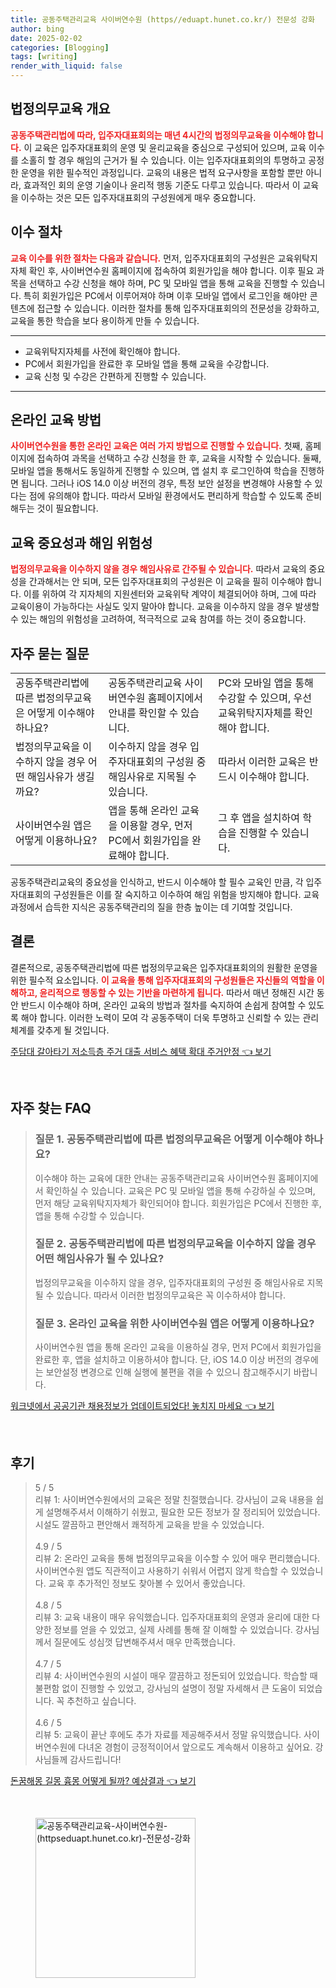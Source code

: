 ```yaml
---
title: 공동주택관리교육 사이버연수원 (https//eduapt.hunet.co.kr/) 전문성 강화
author: bing
date: 2025-02-02
categories: [Blogging]
tags: [writing]
render_with_liquid: false
---
```



<h2 id='법정의무교육 개요'>법정의무교육 개요</h2>

<p><b><span style="color: #ee2323;">공동주택관리법에 따라, 입주자대표회의는 매년 4시간의 법정의무교육을 이수해야 합니다.</span></b> 이 교육은 입주자대표회의 운영 및 윤리교육을 중심으로 구성되어 있으며, 교육 이수를 소홀히 할 경우 해임의 근거가 될 수 있습니다. 이는 입주자대표회의의 투명하고 공정한 운영을 위한 필수적인 과정입니다. 교육의 내용은 법적 요구사항을 포함할 뿐만 아니라, 효과적인 회의 운영 기술이나 윤리적 행동 기준도 다루고 있습니다. 따라서 이 교육을 이수하는 것은 모든 입주자대표회의 구성원에게 매우 중요합니다.</p>

<h2 id='이수 절차'>이수 절차</h2>

<p><b><span style="color: #ee2323;">교육 이수를 위한 절차는 다음과 같습니다.</span></b> 먼저, 입주자대표회의 구성원은 교육위탁지자체 확인 후, 사이버연수원 홈페이지에 접속하여 회원가입을 해야 합니다. 이후 필요 과목을 선택하고 수강 신청을 해야 하며, PC 및 모바일 앱을 통해 교육을 진행할 수 있습니다. 특히 회원가입은 PC에서 이루어져야 하며 이후 모바일 앱에서 로그인을 해야만 콘텐츠에 접근할 수 있습니다. 이러한 절차를 통해 입주자대표회의의 전문성을 강화하고, 교육을 통한 학습을 보다 용이하게 만들 수 있습니다.</p>

<hr />

<ul>
    <li>교육위탁지자체를 사전에 확인해야 합니다.</li>
    <li>PC에서 회원가입을 완료한 후 모바일 앱을 통해 교육을 수강합니다.</li>
    <li>교육 신청 및 수강은 간편하게 진행할 수 있습니다.</li>
</ul>

<hr />

<h2 id='온라인 교육 방법'>온라인 교육 방법</h2>

<p><b><span style="color: #ee2323;">사이버연수원을 통한 온라인 교육은 여러 가지 방법으로 진행할 수 있습니다.</span></b> 첫째, 홈페이지에 접속하여 과목을 선택하고 수강 신청을 한 후, 교육을 시작할 수 있습니다. 둘째, 모바일 앱을 통해서도 동일하게 진행할 수 있으며, 앱 설치 후 로그인하여 학습을 진행하면 됩니다. 그러나 iOS 14.0 이상 버전의 경우, 특정 보안 설정을 변경해야 사용할 수 있다는 점에 유의해야 합니다. 따라서 모바일 환경에서도 편리하게 학습할 수 있도록 준비해두는 것이 필요합니다.</p>

<h2 id='교육 중요성과 해임 위험성'>교육 중요성과 해임 위험성</h2>

<p><b><span style="color: #ee2323;">법정의무교육을 이수하지 않을 경우 해임사유로 간주될 수 있습니다.</span></b> 따라서 교육의 중요성을 간과해서는 안 되며, 모든 입주자대표회의 구성원은 이 교육을 필히 이수해야 합니다. 이를 위하여 각 지자체의 지원센터와 교육위탁 계약이 체결되어야 하며, 그에 따라 교육이용이 가능하다는 사실도 잊지 말아야 합니다. 교육을 이수하지 않을 경우 발생할 수 있는 해임의 위험성을 고려하여, 적극적으로 교육 참여를 하는 것이 중요합니다.</p>

<h2 id='자주 묻는 질문'>자주 묻는 질문</h2>

<table>
    <tr>
        <td>공동주택관리법에 따른 법정의무교육은 어떻게 이수해야 하나요?</td>
        <td>공동주택관리교육 사이버연수원 홈페이지에서 안내를 확인할 수 있습니다.</td>
        <td>PC와 모바일 앱을 통해 수강할 수 있으며, 우선 교육위탁지자체를 확인해야 합니다.</td>
    </tr>
    <tr>
        <td>법정의무교육을 이수하지 않을 경우 어떤 해임사유가 생길까요?</td>
        <td>이수하지 않을 경우 입주자대표회의 구성원 중 해임사유로 지목될 수 있습니다.</td>
        <td>따라서 이러한 교육은 반드시 이수해야 합니다.</td>
    </tr>
    <tr>
        <td>사이버연수원 앱은 어떻게 이용하나요?</td>
        <td>앱을 통해 온라인 교육을 이용할 경우, 먼저 PC에서 회원가입을 완료해야 합니다.</td>
        <td>그 후 앱을 설치하여 학습을 진행할 수 있습니다.</td>
    </tr>
</table>

<p>공동주택관리교육의 중요성을 인식하고, 반드시 이수해야 할 필수 교육인 만큼, 각 입주자대표회의 구성원들은 이를 잘 숙지하고 이수하여 해임 위험을 방지해야 합니다. 교육 과정에서 습득한 지식은 공동주택관리의 질을 한층 높이는 데 기여할 것입니다.</p>

<h2 id='결론'>결론</h2>

<p>결론적으로, 공동주택관리법에 따른 법정의무교육은 입주자대표회의의 원활한 운영을 위한 필수적 요소입니다. <b><span style="color: #ee2323;">이 교육을 통해 입주자대표회의 구성원들은 자신들의 역할을 이해하고, 윤리적으로 행동할 수 있는 기반을 마련하게 됩니다.</span></b> 따라서 매년 정해진 시간 동안 반드시 이수해야 하며, 온라인 교육의 방법과 절차를 숙지하여 손쉽게 참여할 수 있도록 해야 합니다. 이러한 노력이 모여 각 공동주택이 더욱 투명하고 신뢰할 수 있는 관리체계를 갖추게 될 것입니다.</p>


<p><a class="click-button" title="주담대 갈아타기 저소득층 주거 대출 서비스 혜택 확대 주거안정" href="https://aptwhite.github.io/posts/%EC%A3%BC%EB%8B%B4%EB%8C%80-%EA%B0%88%EC%95%84%ED%83%80%EA%B8%B0-%EC%A0%80%EC%86%8C%EB%93%9D%EC%B8%B5-%EC%A3%BC%EA%B1%B0-%EB%8C%80%EC%B6%9C-%EC%84%9C%EB%B9%84%EC%8A%A4-%ED%98%9C%ED%83%9D-%ED%99%95%EB%8C%80-%EC%A3%BC%EA%B1%B0%EC%95%88%EC%A0%95/" rel="dofollow">주담대 갈아타기 저소득층 주거 대출 서비스 혜택 확대 주거안정 👈 보기</a></p><br>
<h2 id='자주_찾는_FAQ'>자주 찾는 FAQ</h2>
<div itemscope="" itemtype="https://schema.org/FAQPage"> 
<blockquote> 
<div itemscope="" itemprop="mainEntity" itemtype="https://schema.org/Question"> 
<h3 itemprop="name">질문 1. 공동주택관리법에 따른 법정의무교육은 어떻게 이수해야 하나요?</h3> 
<div itemscope="" itemprop="acceptedAnswer" itemtype="https://schema.org/Answer"> 
<span itemprop="text"> 
<p>이수해야 하는 교육에 대한 안내는 공동주택관리교육 사이버연수원 홈페이지에서 확인하실 수 있습니다. 교육은 PC 및 모바일 앱을 통해 수강하실 수 있으며, 먼저 해당 교육위탁지자체가 확인되어야 합니다. 회원가입은 PC에서 진행한 후, 앱을 통해 수강할 수 있습니다.</p> 
</span> 
</div> 
</div> 

<div itemscope="" itemprop="mainEntity" itemtype="https://schema.org/Question"> 
<h3 itemprop="name">질문 2. 공동주택관리법에 따른 법정의무교육을 이수하지 않을 경우 어떤 해임사유가 될 수 있나요?</h3> 
<div itemscope="" itemprop="acceptedAnswer" itemtype="https://schema.org/Answer"> 
<span itemprop="text"> 
<p>법정의무교육을 이수하지 않을 경우, 입주자대표회의 구성원 중 해임사유로 지목될 수 있습니다. 따라서 이러한 법정의무교육은 꼭 이수하셔야 합니다.</p> 
</span> 
</div> 
</div> 

<div itemscope="" itemprop="mainEntity" itemtype="https://schema.org/Question"> 
<h3 itemprop="name">질문 3. 온라인 교육을 위한 사이버연수원 앱은 어떻게 이용하나요?</h3> 
<div itemscope="" itemprop="acceptedAnswer" itemtype="https://schema.org/Answer"> 
<span itemprop="text"> 
<p>사이버연수원 앱을 통해 온라인 교육을 이용하실 경우, 먼저 PC에서 회원가입을 완료한 후, 앱을 설치하고 이용하셔야 합니다. 단, iOS 14.0 이상 버전의 경우에는 보안설정 변경으로 인해 실행에 불편을 겪을 수 있으니 참고해주시기 바랍니다.</p> 
</span> 
</div> 
</div> 
</blockquote> 
</div>
<p><a class="click-button" title="워크넷에서 공공기관 채용정보가 업데이트되었다! 놓치지 마세요" href="https://aptwhite.github.io/posts/%EC%9B%8C%ED%81%AC%EB%84%B7%EC%97%90%EC%84%9C-%EA%B3%B5%EA%B3%B5%EA%B8%B0%EA%B4%80-%EC%B1%84%EC%9A%A9%EC%A0%95%EB%B3%B4%EA%B0%80-%EC%97%85%EB%8D%B0%EC%9D%B4%ED%8A%B8%EB%90%98%EC%97%88%EB%8B%A4!-%EB%86%93%EC%B9%98%EC%A7%80-%EB%A7%88%EC%84%B8%EC%9A%94/" rel="dofollow">워크넷에서 공공기관 채용정보가 업데이트되었다! 놓치지 마세요 👈 보기</a></p><br>
<h2 id='후기'>후기</h2>
<div itemscope itemtype="https://schema.org/Product">
  <blockquote>
  <div itemprop="review" itemscope itemtype="https://schema.org/Review">
      <div itemprop="reviewRating" itemscope itemtype="https://schema.org/Rating"> <span itemprop="ratingValue">5</span> / <span itemprop="bestRating">5</span> </div>
      <span itemprop="reviewBody">리뷰 1: 사이버연수원에서의 교육은 정말 친절했습니다. 강사님이 교육 내용을 쉽게 설명해주셔서 이해하기 쉬웠고, 필요한 모든 정보가 잘 정리되어 있었습니다. 시설도 깔끔하고 편안해서 쾌적하게 교육을 받을 수 있었습니다.</span>
  </div>
  <br>
  <div itemprop="review" itemscope itemtype="https://schema.org/Review">
      <div itemprop="reviewRating" itemscope itemtype="https://schema.org/Rating"> <span itemprop="ratingValue">4.9</span> / <span itemprop="bestRating">5</span> </div>
      <span itemprop="reviewBody">리뷰 2: 온라인 교육을 통해 법정의무교육을 이수할 수 있어 매우 편리했습니다. 사이버연수원 앱도 직관적이고 사용하기 쉬워서 어렵지 않게 학습할 수 있었습니다. 교육 후 추가적인 정보도 찾아볼 수 있어서 좋았습니다.</span>
  </div>
  <br>
  <div itemprop="review" itemscope itemtype="https://schema.org/Review">
      <div itemprop="reviewRating" itemscope itemtype="https://schema.org/Rating"> <span itemprop="ratingValue">4.8</span> / <span itemprop="bestRating">5</span> </div>
      <span itemprop="reviewBody">리뷰 3: 교육 내용이 매우 유익했습니다. 입주자대표회의 운영과 윤리에 대한 다양한 정보를 얻을 수 있었고, 실제 사례를 통해 잘 이해할 수 있었습니다. 강사님께서 질문에도 성심껏 답변해주셔서 매우 만족했습니다.</span>
  </div>
  <br>
  <div itemprop="review" itemscope itemtype="https://schema.org/Review">
      <div itemprop="reviewRating" itemscope itemtype="https://schema.org/Rating"> <span itemprop="ratingValue">4.7</span> / <span itemprop="bestRating">5</span> </div>
      <span itemprop="reviewBody">리뷰 4: 사이버연수원의 시설이 매우 깔끔하고 정돈되어 있었습니다. 학습할 때 불편함 없이 진행할 수 있었고, 강사님의 설명이 정말 자세해서 큰 도움이 되었습니다. 꼭 추천하고 싶습니다.</span>
  </div>
  <br>
  <div itemprop="review" itemscope itemtype="https://schema.org/Review">
      <div itemprop="reviewRating" itemscope itemtype="https://schema.org/Rating"> <span itemprop="ratingValue">4.6</span> / <span itemprop="bestRating">5</span> </div>
      <span itemprop="reviewBody">리뷰 5: 교육이 끝난 후에도 추가 자료를 제공해주셔서 정말 유익했습니다. 사이버연수원에 다녀온 경험이 긍정적이어서 앞으로도 계속해서 이용하고 싶어요. 강사님들께 감사드립니다!</span>
  </div>
  </blockquote>
</div>
<p><a class="click-button" title="돈꿈해몽 길몽 흉몽 어떻게 될까? 예상결과" href="https://aptwhite.github.io/posts/%EB%8F%88%EA%BF%88%ED%95%B4%EB%AA%BD-%EA%B8%B8%EB%AA%BD-%ED%9D%89%EB%AA%BD-%EC%96%B4%EB%96%BB%EA%B2%8C-%EB%90%A0%EA%B9%8C-%EC%98%88%EC%83%81%EA%B2%B0%EA%B3%BC/" rel="dofollow">돈꿈해몽 길몽 흉몽 어떻게 될까? 예상결과 👈 보기</a></p><br>
<figure class="image"><img src="https://aptwhite.github.io/assets/img/thumbnail/공동주택관리교육-사이버연수원-(httpseduapt.hunet.co.kr)-전문성-강화.webp" alt="공동주택관리교육-사이버연수원-(httpseduapt.hunet.co.kr)-전문성-강화" width="256" height="256"></figure>